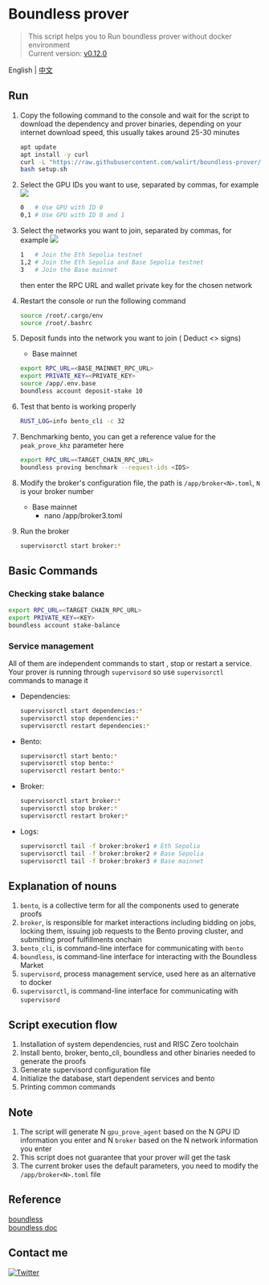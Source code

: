 # Boundless prover
> This script helps you to Run boundless prover without docker environment  
> Current version: [v0.12.0](https://github.com/boundless-xyz/boundless/releases/tag/v0.12.0)

English | [中文](https://github.com/walirt/boundless-prover/blob/main/README_zh.md)

## Run
1. Copy the following command to the console and wait for the script to download the dependency and prover binaries, depending on your internet download speed, this usually takes around 25-30 minutes
    ```bash
    apt update 
    apt install -y curl
    curl -L "https://raw.githubusercontent.com/walirt/boundless-prover/refs/heads/main/setup.sh" -o setup.sh
    bash setup.sh
    ```

2. Select the GPU IDs you want to use, separated by commas, for example
![](https://github.com/walirt/boundless-prover/blob/main/1.png?raw=true)
    ```bash
    0   # Use GPU with ID 0
    0,1 # Use GPU with ID 0 and 1
    ```

3. Select the networks you want to join, separated by commas, for example
![](https://github.com/walirt/boundless-prover/blob/main/2.png?raw=true)
    ```bash
    1   # Join the Eth Sepolia testnet
    1,2 # Join the Eth Sepolia and Base Sepolia testnet
    3   # Join the Base mainnet
    ```
    then enter the RPC URL and wallet private key for the chosen network

4. Restart the console or run the following command
    ```bash
    source /root/.cargo/env
    source /root/.bashrc
    ```

5. Deposit funds into the network you want to join ( Deduct <> signs)
    - Base mainnet
    ```bash
    export RPC_URL=<BASE_MAINNET_RPC_URL>
    export PRIVATE_KEY=<PRIVATE_KEY>
    source /app/.env.base
    boundless account deposit-stake 10
    ```

6. Test that bento is working properly
    ```bash
    RUST_LOG=info bento_cli -c 32
    ```

7. Benchmarking bento, you can get a reference value for the `peak_prove_khz` parameter here
    ```bash
    export RPC_URL=<TARGET_CHAIN_RPC_URL>
    boundless proving benchmark --request-ids <IDS>
    ```

8. Modify the broker's configuration file, the path is `/app/broker<N>.toml`, `N` is your broker number

    - Base mainnet
        - nano /app/broker3.toml 

9. Run the broker
    ```bash
    supervisorctl start broker:*
    ```

## Basic Commands
### Checking stake balance
```bash
export RPC_URL=<TARGET_CHAIN_RPC_URL>
export PRIVATE_KEY=<KEY>
boundless account stake-balance
```

### Service management  
All of them are independent commands to start , stop or restart a service. Your prover is running through `supervisord` so use `supervisorctl` commands to manage it
- Dependencies:
    ```bash
    supervisorctl start dependencies:*
    supervisorctl stop dependencies:*
    supervisorctl restart dependencies:*
    ```
- Bento:
    ```bash
    supervisorctl start bento:*
    supervisorctl stop bento:*
    supervisorctl restart bento:*
    ```
- Broker:
    ```bash
    supervisorctl start broker:*
    supervisorctl stop broker:*
    supervisorctl restart broker:*
    ```
- Logs:
    ```bash
    supervisorctl tail -f broker:broker1 # Eth Sepolia
    supervisorctl tail -f broker:broker2 # Base Sepolia
    supervisorctl tail -f broker:broker3 # Base mainnet
    ```

## Explanation of nouns
1. `bento`, is a collective term for all the components used to generate proofs
2. `broker`, is responsible for market interactions including bidding on jobs, locking them, issuing job requests to the Bento proving cluster, and submitting proof fulfillments onchain
3. `bento_cli`, is command-line interface for communicating with `bento`
4. `boundless`, is command-line interface for interacting with the Boundless Market
5. `supervisord`, process management service, used here as an alternative to docker
6. `supervisorctl`, is command-line interface for communicating with `supervisord`

## Script execution flow
1. Installation of system dependencies, rust and RISC Zero toolchain
2. Install bento, broker, bento_cli, boundless and other binaries needed to generate the proofs
4. Generate supervisord configuration file
5. Initialize the database, start dependent services and bento
6. Printing common commands

## Note
1. The script will generate N `gpu_prove_agent` based on the N GPU ID information you enter and N `broker` based on the N network information you enter
2. This script does not guarantee that your prover will get the task
3. The current broker uses the default parameters, you need to modify the `/app/broker<N>.toml` file

## Reference
[boundless](https://github.com/boundless-xyz/boundless)  
[boundless doc](https://docs.beboundless.xyz/provers/quick-start)

## Contact me
[![Twitter](https://img.shields.io/twitter/url/https/twitter.com/walirttt.svg?style=social&label=Follow%20%40walirttt)](https://twitter.com/walirttt)
